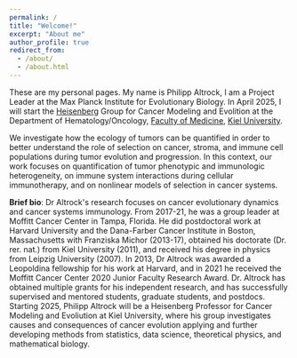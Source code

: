 ```yaml
---
permalink: /
title: "Welcome!"
excerpt: "About me"
author_profile: true
redirect_from: 
  - /about/
  - /about.html
---
```


These are my personal pages. My name is Philipp Altrock, I am a Project Leader at the Max Planck Institute for Evolutionary Biology. In April 2025, I will start the <a href="https://www.dfg.de/en/research-funding/funding-opportunities/programmes/individual/heisenberg" target="_blank">Heisenberg</a> Group for Cancer Modeling and Evolition at the Department of Hematology/Oncology, <a href="https://www.medizin.uni-kiel.de/en/faculty/faculty-of-medicine" target="_blank">Faculty of Medicine</a>, <a href="https://www.uni-kiel.de/en/" target="_blank">Kiel University</a>. 

We investigate how the ecology of tumors can be quantified in order to better understand the role of selection on cancer, stroma, and immune cell populations during tumor evolution and progression. In this context, our work focuses on quantification of tumor phenotypic and immunologic heterogeneity, on immune system interactions during cellular immunotherapy, and on nonlinear models of selection in cancer systems.

**Brief bio**: Dr Altrock's research focuses on cancer evolutionary dynamics and cancer systems immunology. From 2017-21, he was a group leader at Moffitt Cancer Center in Tampa, Florida. He did postdoctoral work at Harvard University and the Dana-Farber Cancer Institute in Boston, Massachusetts with Franziska Michor (2013-17), obtained his doctorate (Dr. rer. nat.) from Kiel University (2011), and received his degree in physics from Leipzig University (2007). In 2013, Dr Altrock was awarded a Leopoldina fellowship for his work at Harvard, and in 2021 he received the Moffitt Cancer Center 2020 Junior Faculty Research Award. Dr. Altrock has obtained multiple grants for his independent research, and has successfully supervised and mentored students, graduate students, and postdocs. Starting 2025, Philipp Altrock will be a Heisenberg Professor for Cancer Modeling and Evoliution at Kiel University, where his group investigates causes and consequences of cancer evolution applying and further developing methods from statistics, data science, theoretical physics, and mathematical biology.


